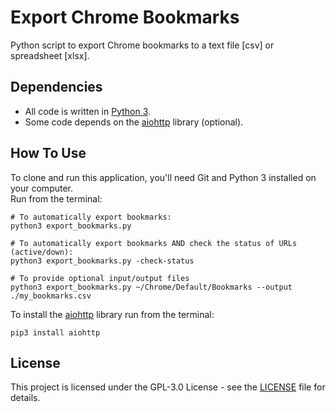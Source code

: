 # Export Chrome Bookmarks
Python script to export Chrome bookmarks to a text file [csv] or spreadsheet [xlsx].

## Dependencies
- All code is written in [Python 3](https://www.python.org/downloads/).
- Some code depends on the [aiohttp](https://docs.aiohttp.org/en/stable/) library (optional).

## How To Use
To clone and run this application, you'll need Git and Python 3 installed on your computer.  
Run from the terminal:
```
# To automatically export bookmarks:
python3 export_bookmarks.py

# To automatically export bookmarks AND check the status of URLs (active/down):
python3 export_bookmarks.py -check-status

# To provide optional input/output files
python3 export_bookmarks.py ~/Chrome/Default/Bookmarks --output ./my_bookmarks.csv
```

To install the [aiohttp](https://docs.aiohttp.org/en/stable/) library run from the terminal:
```
pip3 install aiohttp
```

## License
This project is licensed under the GPL-3.0 License - see the [LICENSE](LICENSE) file for details.
